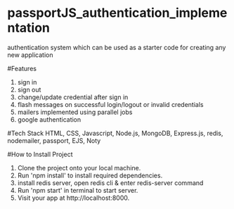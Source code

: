 # passportJS_authentication_implementation

  authentication system which can be used as a starter code for creating any new application
  
#Features
1) sign in
2) sign out
3) change/update credential after sign in
4) flash messages on successful login/logout or invalid credentials
5) mailers implemented using parallel jobs
6) google authentication

#Tech Stack
  HTML, CSS, Javascript, Node.js, MongoDB, Express.js, redis, nodemailer, passport, EJS, Noty
  
#How to Install Project
1) Clone the project onto your local machine.
2) Run 'npm install' to install required dependencies.
3) install redis server, open redis cli & enter redis-server command
4) Run 'npm start' in terminal to start server.
5) Visit your app at http://localhost:8000.
